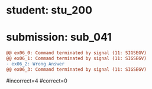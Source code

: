 # student: stu_200
# submission: sub_041

```diff
@@ ex06_0: Command terminated by signal (11: SIGSEGV)
@@ ex06_1: Command terminated by signal (11: SIGSEGV)
- ex06_2: Wrong Answer
@@ ex06_3: Command terminated by signal (11: SIGSEGV)
```
#incorrect=4
#correct=0
